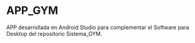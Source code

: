 # APP_GYM
APP desarrollada en Android Studio para complementar el Software para Desktop del repositorio Sistema_GYM.

